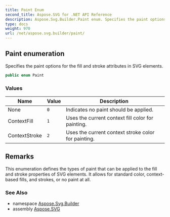 ```yaml
---
title: Paint Enum
second_title: Aspose.SVG for .NET API Reference
description: Aspose.Svg.Builder.Paint enum. Specifies the paint options for the fill and stroke attributes in SVG elements
type: docs
weight: 970
url: /net/aspose.svg.builder/paint/
---
```

## Paint enumeration

Specifies the paint options for the fill and stroke attributes in SVG elements.

```csharp
public enum Paint
```

### Values

| Name | Value | Description |
| --- | --- | --- |
| None | `0` | Indicates no paint should be applied. |
| ContextFill | `1` | Uses the current context fill color for painting. |
| ContextStroke | `2` | Uses the current context stroke color for painting. |

## Remarks

This enumeration defines the types of paint that can be applied to the fill and stroke properties of SVG elements. It allows for standard color, context-based fills, and strokes, or no paint at all.

### See Also

* namespace [Aspose.Svg.Builder](../../aspose.svg.builder/)
* assembly [Aspose.SVG](../../)
